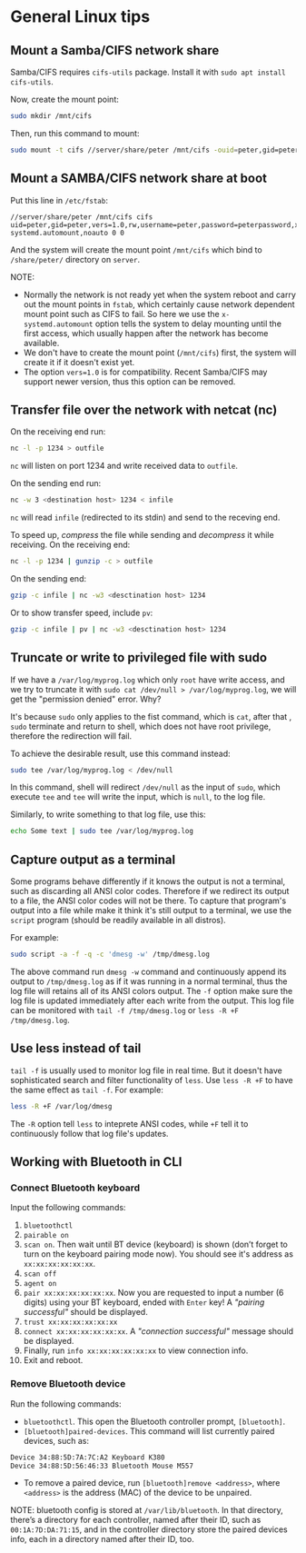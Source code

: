 # General Linux tips

## Mount a Samba/CIFS network share

Samba/CIFS requires `cifs-utils` package. Install it with `sudo apt install cifs-utils`.

Now, create the mount point:

```sh
sudo mkdir /mnt/cifs
```

Then, run this command to mount:

```sh
sudo mount -t cifs //server/share/peter /mnt/cifs -ouid=peter,gid=peter,vers=1.0,rw,username=peter,password=peterpassword
```

## Mount a SAMBA/CIFS network share at boot

Put this line in `/etc/fstab`:

```fstab
//server/share/peter /mnt/cifs cifs uid=peter,gid=peter,vers=1.0,rw,username=peter,password=peterpassword,x-systemd.automount,noauto 0 0
```

And the system will create the mount point `/mnt/cifs` which bind to
`/share/peter/` directory on `server`.

NOTE:

- Normally the network is not ready yet when the system reboot and carry out the
mount points in `fstab`, which certainly cause network dependent mount point
such as CIFS to fail. So here we use the `x-systemd.automount` option tells the
system to delay mounting until the first access, which usually happen after the
network has become available.
- We don't have to create the mount point (`/mnt/cifs`) first, the system will
create it if it doesn't exist yet.
- The option `vers=1.0` is for compatibility. Recent Samba/CIFS may support
newer version, thus this option can be removed.

## Transfer file over the network with netcat (nc)

On the receiving end run:

```sh
nc -l -p 1234 > outfile
```

`nc` will listen on port 1234 and write received data to `outfile`.

On the sending end run:

```sh
nc -w 3 <destination host> 1234 < infile
```

`nc` will read `infile` (redirected to its stdin) and send to the receving end.

To speed up, *compress* the file while sending and *decompress* it while
receiving. On the receiving end:

```sh
nc -l -p 1234 | gunzip -c > outfile
```

On the sending end:

```sh
gzip -c infile | nc -w3 <desctination host> 1234
```

Or to show transfer speed, include `pv`:

```sh
gzip -c infile | pv | nc -w3 <desctination host> 1234
```

## Truncate or write to privileged file with sudo

If we have a `/var/log/myprog.log` which only `root` have write access, and we
try to truncate it with `sudo cat /dev/null > /var/log/myprog.log`, we will get
the "permission denied" error. Why?

It's because `sudo` only applies to the fist command, which is `cat`, after that
, `sudo` terminate and return to shell, which does not have root privilege,
therefore the redirection will fail.

To achieve the desirable result, use this command instead:

```sh
sudo tee /var/log/myprog.log < /dev/null
```

In this command, shell will redirect `/dev/null` as the input of `sudo`, which
execute `tee` and `tee` will write the input, which is `null`, to the log file.

Similarly, to write something to that log file, use this:

```sh
echo Some text | sudo tee /var/log/myprog.log
```

## Capture output as a terminal

Some programs behave differently if it knows the output is not a terminal, such
as discarding all ANSI color codes. Therefore if we redirect its output to a
file, the ANSI color codes will not be there. To capture that program's output
into a file while make it think it's still output to a terminal, we use the
`script` program (should be readily available in all distros).

For example:

```sh
sudo script -a -f -q -c 'dmesg -w' /tmp/dmesg.log
```

The above command run `dmesg -w` command and continuously append its output to
`/tmp/dmesg.log` as if it was running in a normal terminal, thus the log file
will retains all of its ANSI colors output. The `-f` option make sure the log
file is updated immediately after each write from the output. This log file can
be monitored with `tail -f /tmp/dmesg.log` or `less -R +F /tmp/dmesg.log`.

## Use less instead of tail

`tail -f` is usually used to monitor log file in real time. But it doesn't have
sophisticated search and filter functionality of `less`. Use `less -R +F` to
have the same effect as `tail -f`. For example:

```sh
less -R +F /var/log/dmesg
```

The `-R` option tell `less` to inteprete ANSI codes, while `+F` tell it to
continuously follow that log file's updates.

## Working with Bluetooth in CLI

### Connect Bluetooth keyboard

Input the following commands:

1. `bluetoothctl`
2. `pairable on`
3. `scan on`. Then wait until BT device (keyboard) is shown (don’t forget to turn on the keyboard pairing mode now). You should see it's address as `xx:xx:xx:xx:xx:xx`.
4. `scan off`
5. `agent on`
6. `pair xx:xx:xx:xx:xx:xx`. Now you are requested to input a number (6 digits) using your BT keyboard, ended with `Enter` key! A *"pairing successful"* should be displayed.
7. `trust xx:xx:xx:xx:xx:xx`
8. `connect xx:xx:xx:xx:xx:xx`. A *"connection successful"* message should be displayed.
9. Finally, run `info xx:xx:xx:xx:xx:xx` to view connection info.
10. Exit and reboot.

### Remove Bluetooth device

Run the following commands:

- `bluetoothctl`. This open the Bluetooth controller prompt, `[bluetooth]`.
- `[bluetooth]paired-devices`. This command will list currently paired devices, such as:

```txt
Device 34:88:5D:7A:7C:A2 Keyboard K380 
Device 34:88:5D:56:46:33 Bluetooth Mouse M557
```

- To remove a paired device, run `[bluetooth]remove <address>`, where `<address>` is the address (MAC) of the device to be unpaired.

NOTE: bluetooth config is stored at `/var/lib/bluetooth`. In that directory, there’s a directory for each controller, named after their ID, such as `00:1A:7D:DA:71:15`, and in the controller directory store the paired devices info, each in a directory named after their ID, too.
